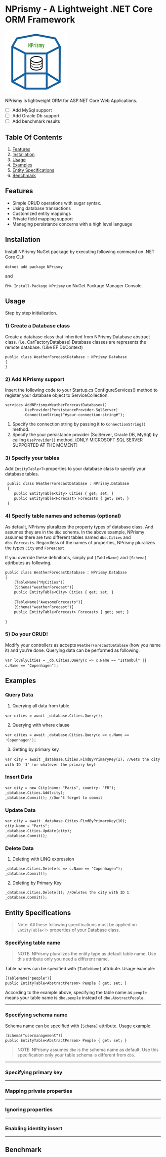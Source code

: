 
# NPrismy - A Lightweight .NET Core ORM Framework

![NPrismy](https://raw.githubusercontent.com/fatihdumanli/NPrismy/master/nprismy-logo.png)

NPrismy is lightweight ORM for ASP.NET Core Web Applications. 

- [ ] Add MySql support
- [ ] Add Oracle Db support
- [ ] Add benchmark results

## Table Of Contents
1. [Features](#features)
2. [Installation](#installation)
3. [Usage](#usage)
4. [Examples](#examples)
5. [Entity Specifications](#entityspecifications)
6. [Benchmark](#benchmark)

## Features
* Simple CRUD operations with sugar syntax.
* Using database transactions
* Customized entity mappings
* Private field mapping support
* Managing persistance concerns with a high level language

## Installation
Install NPrismy NuGet package by executing following command on .NET Core CLI:

`dotnet add package NPrismy`

and

`PM> Install-Package NPrismy` on NuGet Package Manager Console.

## Usage

Step by step initialization.

### 1) Create a Database class

Create a database class that inherited from NPrismy.Database abstract class. (i.e. CarFactoryDatabase) Database classes are represents the remote database. (Like EF DbContext)

```
public class WeatherForecastDatabase : NPrismy.Database
{   
}   
```

### 2) Add NPrismy support

Insert the following code to your Startup.cs ConfigureServices() method to register your database object to ServiceCollection. 
```
services.AddNPrismy<WeatherForecastDatabase>()
        .UseProvider(PersistanceProvider.SqlServer)
        .ConnectionString("#your-connection-string#");
```

1. Specify the connection string by passing it to `ConnectionString()` method.  
2. Specify the your persistance provider (SqlServer, Oracle DB, MySql) by calling `UseProvider()` method. (ONLY MICROSOFT SQL SERVER SUPPORTED AT THE MOMENT)

### 3) Specify your tables

Add `EntityTable<T>`properties to your database class to specify your database tables.

```
 public class WeatherForecastDatabase : NPrismy.Database
 {   
    public EntityTable<City> Cities { get; set; }
    public EntityTable<Forecast> Forecasts { get; set; }
 }
```

### 4) Specify table names and schemas (optional)

As default, NPrismy pluralizes the property types of database class. And assumes they are in the `dbo` schema. In the above example, NPrismy assumes there are two different tables named `dbo.Cities` and `dbo.Forecasts`. Regardless of the names of properties, NPrismy pluralizes the types `City` and `Foreacast`.

If you override these definitions, simply put `[TableName]` and `[Schema]` attributes as following.

```
public class WeatherForecastDatabase : NPrismy.Database
{  
    [TableName("MyCities")]
    [Schema("weatherForecast")]
    public EntityTable<City> Cities { get; set; }
       
    [TableName("AwesomeForecasts")]
    [Schema("weatherForecast")]
    public EntityTable<Forecast> Forecasts { get; set; }

}   
```
### 5) Do your CRUD!

Modify your controllers as accepts `WeatherForecastDatabase` (how you name it) and you're done. Querying data can be performed as following:

`var lovelyCities = _db.Cities.Query(c => c.Name == "Istanbul" || c.Name == "Copenhagen");`

## Examples

### Query Data

1. Querying all data from table.

`var cities = await _database.Cities.Query();`

2. Querying with where clause

`var cities = await _database.Cities.Query(c => c.Name == 'Copenhagen');`

3. Getting by primary key

`var city = await _database.Cities.FindByPrimaryKey(1); //Gets the city with ID '1' (or whatever the primary key)`


### Insert Data

```
var city = new City(name: "Paris", country: "FR");
_database.Cities.Add(city);
_database.Commit(); //Don't forget to commit
```

### Update Data

```
var city = await _database.Cities.FindByPrimaryKey(10);
city.Name = "Paris";
_database.Cities.Update(city);
_database.Commit();
```

### Delete Data

1. Deleting with LINQ expression

```
_database.Cities.Delete(c => c.Name == "Copenhagen");
_database.Commit();
```

2. Deleting by Primary Key

```
_database.Cities.Delete(1); //Deletes the city with ID 1
_database.Commit();
```

## Entity Specifications
> Note: All these following specifications must be applied on `EntityTable<T>` properties of your Database class.

### Specifying table name
> NOTE: NPrismy pluralizes the entity type as default table name. Use this attribute only you need a different name.

Table names can be specified with `[TableName]` attribute. 
Usage example:
```
[TableName("people")]
public EntityTable<AbstractPerson> People { get; set; }
```
According to the example above, specifying the table name as `people` means your table name is `dbo.people` instead of `dbo.AbstractPeople`.
***
### Specifying schema name

 Schema name can be specified with `[Schema]` attribute.
 Usage example:
 ```
 [Schema("usermanagement")]
public EntityTable<AbstractPerson> People { get; set; }
 ```
 
> NOTE: NPrismy assumes `dbo` is the schema name as default. Use this specification only your table schema is different from `dbo`.
***

### Specifying primary key

*** 
### Mapping private properties

***
### Ignoring properties
***
### Enabling identity insert
***

## Benchmark
